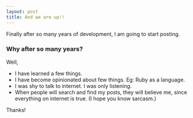 ```yaml
---
layout: post
title: And we are up!!
---
```


Finally after so many years of development, I am going to start posting.

### Why after so many years?

Well,

* I have learned a few things.
* I have become opinionated about few things. Eg: Ruby as a language.
* I was shy to talk to internet. I was only listening.
* When people will search and find my posts, they will believe me, since everything on internet is true. (I hope you know sarcasm.)


Thanks!
